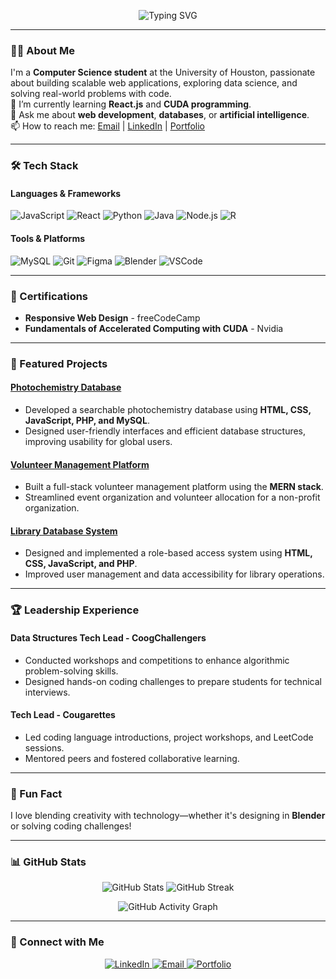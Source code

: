 <p align="center">
  <img src="https://readme-typing-svg.demolab.com?font=Fira+Code&size=25&duration=4000&pause=1000&color=00FF00&center=true&vCenter=true&width=500&lines=Hi%2C+I'm+Widyan+Mohammed+Hussien+👋;Welcome+to+my+GitHub+Profile!" alt="Typing SVG" />
</p>

---

### 👨‍💻 About Me
I'm a **Computer Science student** at the University of Houston, passionate about building scalable web applications, exploring data science, and solving real-world problems with code.  
🌱 I’m currently learning **React.js** and **CUDA programming**.  
💬 Ask me about **web development**, **databases**, or **artificial intelligence**.  
📫 How to reach me: [Email](mailto:widyanhussien@gmail.com) | [LinkedIn](https://linkedin.com/in/widyan-hussien) | [Portfolio](https://widyan-hussien-portfolio.netlify.app/)  

---

### 🛠️ Tech Stack
#### Languages & Frameworks
![JavaScript](https://img.shields.io/badge/-JavaScript-F7DF1E?logo=javascript&logoColor=black)
![React](https://img.shields.io/badge/-React-61DAFB?logo=react&logoColor=black)
![Python](https://img.shields.io/badge/-Python-3776AB?logo=python&logoColor=white)
![Java](https://img.shields.io/badge/-Java-007396?logo=java&logoColor=white)
![Node.js](https://img.shields.io/badge/-Node.js-339933?logo=node.js&logoColor=white)
![R](https://img.shields.io/badge/-R-276DC3?logo=r&logoColor=white)

#### Tools & Platforms
![MySQL](https://img.shields.io/badge/-MySQL-4479A1?logo=mysql&logoColor=white)
![Git](https://img.shields.io/badge/-Git-F05032?logo=git&logoColor=white)
![Figma](https://img.shields.io/badge/-Figma-F24E1E?logo=figma&logoColor=white)
![Blender](https://img.shields.io/badge/-Blender-F5792A?logo=blender&logoColor=white)
![VSCode](https://img.shields.io/badge/-VSCode-007ACC?logo=visual-studio-code&logoColor=white)

---

### 📜 Certifications
- **Responsive Web Design** - freeCodeCamp  
- **Fundamentals of Accelerated Computing with CUDA** - Nvidia  

---

### 🚀 Featured Projects
#### [Photochemistry Database](link)
- Developed a searchable photochemistry database using **HTML, CSS, JavaScript, PHP, and MySQL**.
- Designed user-friendly interfaces and efficient database structures, improving usability for global users.

#### [Volunteer Management Platform](link)
- Built a full-stack volunteer management platform using the **MERN stack**.
- Streamlined event organization and volunteer allocation for a non-profit organization.

#### [Library Database System](link)
- Designed and implemented a role-based access system using **HTML, CSS, JavaScript, and PHP**.
- Improved user management and data accessibility for library operations.

---

### 🏆 Leadership Experience
#### **Data Structures Tech Lead** - CoogChallengers  
- Conducted workshops and competitions to enhance algorithmic problem-solving skills.  
- Designed hands-on coding challenges to prepare students for technical interviews.  

#### **Tech Lead** - Cougarettes  
- Led coding language introductions, project workshops, and LeetCode sessions.  
- Mentored peers and fostered collaborative learning.  

---

### 🌟 Fun Fact
I love blending creativity with technology—whether it's designing in **Blender** or solving coding challenges!  

---

### 📊 GitHub Stats
<p align="center">
  <img src="https://github-readme-stats.vercel.app/api?username=WidyanH&show_icons=true&theme=radical" alt="GitHub Stats" />
  <img src="https://github-readme-streak-stats.herokuapp.com/?user=WidyanH&theme=radical" alt="GitHub Streak" />
</p>

<p align="center">
  <img src="https://github-readme-activity-graph.vercel.app/graph?username=WidyanH&theme=react-dark&hide_border=true&area=true" alt="GitHub Activity Graph" />
</p>

---

### 🔗 Connect with Me
<p align="center">
  <a href="https://linkedin.com/in/widyan-hussien">
    <img src="https://img.shields.io/badge/-LinkedIn-0A66C2?logo=linkedin&logoColor=white" alt="LinkedIn" />
  </a>
  <a href="mailto:widyanhussien@gmail.com">
    <img src="https://img.shields.io/badge/-Email-EA4335?logo=gmail&logoColor=white" alt="Email" />
  </a>
  <a href="https://widyan-hussien-portfolio.netlify.app/">
    <img src="https://img.shields.io/badge/-Portfolio-4285F4?logo=google-chrome&logoColor=white" alt="Portfolio" />
  </a>
</p>
